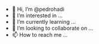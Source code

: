 - 👋 Hi, I’m @pedrohadi
- 👀 I’m interested in ...
- 🌱 I’m currently learning ...
- 💞️ I’m looking to collaborate on ...
- 📫 How to reach me ...

<!---
pedrohadi/pedrohadi is a ✨ special ✨ repository because its `README.md` (this file) appears on your GitHub profile.
You can click the Preview link to take a look at your changes.
--->
